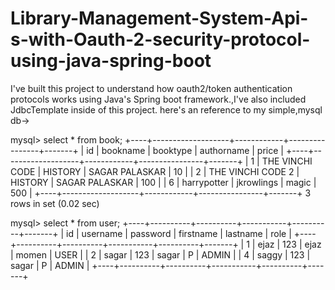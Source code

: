# Library-Management-System-Api-s-with-Oauth-2-security-protocol-using-java-spring-boot
I've built this project to understand how oauth2/token authentication protocols works using Java's Spring boot framework.,I've also included JdbcTemplate inside of this project.
 here's an reference to my simple,mysql db->
 
 
 
 mysql> select * from book;
+----+-------------------+------------+----------------+-------+
| id | bookname          | booktype   | authorname     | price |
+----+-------------------+------------+----------------+-------+
|  1 | THE VINCHI CODE   | HISTORY    | SAGAR PALASKAR |    10 |
|  2 | THE VINCHI CODE 2 | HISTORY    | SAGAR PALASKAR |   100 |
|  6 | harrypotter       | jkrowlings | magic          |   500 |
+----+-------------------+------------+----------------+-------+
3 rows in set (0.02 sec)

mysql> select * from user;
+----+----------+----------+-----------+----------+-------+
| id | username | password | firstname | lastname | role  |
+----+----------+----------+-----------+----------+-------+
|  1 | ejaz     | 123      | ejaz      | momen    | USER  |
|  2 | sagar    | 123      | sagar     | P        | ADMIN |
|  4 | saggy    | 123      | sagar     | P        | ADMIN |
+----+----------+----------+-----------+----------+-------+
